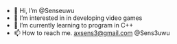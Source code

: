 - 👋 Hi, I’m @Senseuwu
- 👀 I’m interested in in developing video games
- 🌱 I’m currently learning to program in C++ 
- 📫 How to reach me. axsens3@gmail.com
     @Sens3uwu

<!---
Senseuwu/Senseuwu is a ✨ special ✨ repository because its `README.md` (this file) appears on your GitHub profile.
You can click the Preview link to take a look at your changes.
--->
